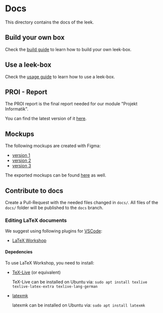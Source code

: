 # Docs

This directory contains the docs of the leek.

## Build your own box

Check the [build guide](Build.md) to learn how to build your own leek-box.

## Use a leek-box

Check the [usage guide](Usage.md) to learn how to use a leek-box.

## PROI - Report
The PROI report is the final report needed for our module "Projekt Informatik".

You can find the latest version of it [here](report.pdf).

## Mockups
The following mockups are created with Figma:

- [version 1](https://www.figma.com/proto/RevVhXP9iyGxmch31H0Tce/Project-Leek?node-id=378%3A707&scaling=min-zoom)
- [version 2](https://www.figma.com/proto/RevVhXP9iyGxmch31H0Tce/Project-Leek?node-id=23%3A439&scaling=scale-down)
- [version 3](https://www.figma.com/proto/RevVhXP9iyGxmch31H0Tce/Project-Leek?node-id=460%3A648&scaling=scale-down)

The exported mockups can be found [here](mockups/) as well.

## Contribute to docs

Create a Pull-Request with the needed files changed in `docs/`.
All files of the `docs/` folder will be published to the `docs` branch.

### Editing LaTeX documents
We suggest using following plugins for [VSCode](https://code.visualstudio.com/):

- [LaTeX Workshop](https://marketplace.visualstudio.com/items?itemName=James-Yu.latex-workshop)

#### Depedencies
To use LaTeX Workshop, you need to install:
- [TeX-Live](https://tug.org/texlive/) (or equivalent)

    TeX-Live can be installed on Ubuntu via: `sudo apt install texlive texlive-latex-extra texlive-lang-german`

- [latexmk](https://mg.readthedocs.io/latexmk.html)

    latexmk can be installed on Ubuntu via: `sudo apt install latexmk`
